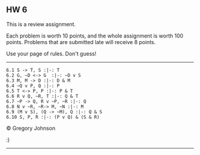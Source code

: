 ## HW 6 

This is a review assignment.

Each problem is worth 10 points, and the whole assignment is worth 100 points. Problems that are submitted late will receive 8 points.

Use your page of rules. Don't guess!

---

~~~{.ProofChecker .JohnsonSL options="fonts tabindent render" guides="fitch" points="10" late-credit="8"}
6.1 S -> T, S :|-: T 
6.2 G, ~D <-> G  :|-: ~D v S
6.3 M, M -> D :|-: D & M
6.4 ~Q v P, Q :|-: P
6.5 T <-> P, P :|-: P & T 
6.6 R v Q, ~R, T :|-: Q & T
6.7 ~P -> Q, R v ~P, ~R :|-: Q
6.8 N v ~R, ~R-> M, ~N :|-: M
6.9 (M v S), (Q -> ~M), Q :|-: Q & S
6.10 S, P, R :|-: (P v Q) & (S & R)
~~~

<p>&copy; <script>document.write(new Date().getFullYear())</script> Gregory Johnson</p>

:)
 
---